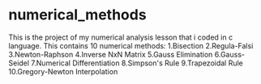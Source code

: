 # numerical_methods
This is the project of my numerical analysis lesson that i coded in c language. This contains 10 numerical methods:
1.Bisection
2.Regula-Falsi
3.Newton-Raphson
4.Inverse NxN Matrix
5.Gauss Elimination
6.Gauss-Seidel
7.Numerical Differentiation
8.Simpson's Rule
9.Trapezoidal Rule 
10.Gregory-Newton Interpolation